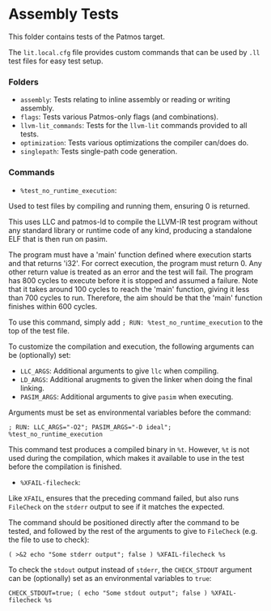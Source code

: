 # Assembly Tests

This folder contains tests of the Patmos target.

The `lit.local.cfg` file provides custom commands that can be used by `.ll` test files
for easy test setup.

### Folders

* `assembly`: Tests relating to inline assembly or reading or writing assembly.
* `flags`: Tests various Patmos-only flags (and combinations).
* `llvm-lit_commands`: Tests for the `llvm-lit` commands provided to all tests.
* `optimization`: Tests various optimizations the compiler can/does do.
* `singlepath`: Tests single-path code generation.

### Commands

* `%test_no_runtime_execution`:

Used to test files by compiling and running them, ensuring 0 is returned.

This uses LLC and patmos-ld to compile the LLVM-IR test program without any 
standard library or runtime code of any kind, producing a standalone ELF that 
is then run on pasim.

The program must have a 'main' function defined where execution starts
and that returns 'i32'.
For correct execution, the program must return 0. Any other return value
is treated as an error and the test will fail.
The program has 800 cycles to execute before it is stopped and assumed a failure.
Note that it takes around 100 cycles to reach the 'main' function,
giving it less than 700 cycles to run. Therefore, the aim should be that the
'main' function finishes within 600 cycles.

To use this command, 
simply add `; RUN: %test_no_runtime_execution` to the top of the test file.

To customize the compilation and execution, 
the following arguments can be (optionally) set:

* `LLC_ARGS`: Additional arguments to give `llc` when compiling.
* `LD_ARGS`: Additional arugments to given the linker when doing the final linking.
* `PASIM_ARGS`: Additional arguments to give `pasim` when executing.

Arguments must be set as environmental variables before the command:

`; RUN: LLC_ARGS="-O2"; PASIM_ARGS="-D ideal"; %test_no_runtime_execution`

This command test produces a compiled binary in `%t`. 
However, `%t` is not used during the compilation,
which makes it available to use in the test before the compilation is finished.

* `%XFAIL-filecheck`:

Like `XFAIL`, ensures that the preceding command failed, 
but also runs `FileCheck` on the `stderr` output to see if it matches the expected.

The command should be positioned directly after the command to be tested, 
and followed by the rest of the arguments to give to `FileCheck` 
(e.g. the file to use to check):

`( >&2 echo "Some stderr output"; false ) %XFAIL-filecheck %s`

To check the `stdout` output instead of `stderr`, 
the `CHECK_STDOUT` argument can be (optionally) set as an environmental variables to `true`:

`CHECK_STDOUT=true; ( echo "Some stdout output"; false ) %XFAIL-filecheck %s`
